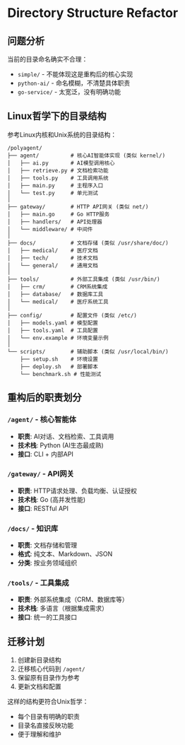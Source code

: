 # Directory Structure Refactor

## 问题分析
当前的目录命名确实不合理：
- `simple/` - 不能体现这是重构后的核心实现
- `python-ai/` - 命名模糊，不清楚具体职责
- `go-service/` - 太宽泛，没有明确功能

## Linux哲学下的目录结构

参考Linux内核和Unix系统的目录结构：

```
/polyagent/
├── agent/          # 核心AI智能体实现 (类似 kernel/)
│   ├── ai.py       # AI模型调用核心
│   ├── retrieve.py # 文档检索功能  
│   ├── tools.py    # 工具调用系统
│   ├── main.py     # 主程序入口
│   └── test.py     # 单元测试
│
├── gateway/        # HTTP API网关 (类似 net/)
│   ├── main.go     # Go HTTP服务
│   ├── handlers/   # API处理器
│   └── middleware/ # 中间件
│
├── docs/           # 文档存储 (类似 /usr/share/doc/)
│   ├── medical/    # 医疗文档
│   ├── tech/       # 技术文档
│   └── general/    # 通用文档
│
├── tools/          # 外部工具集成 (类似 /usr/bin/)
│   ├── crm/        # CRM系统集成
│   ├── database/   # 数据库工具
│   └── medical/    # 医疗系统工具
│
├── config/         # 配置文件 (类似 /etc/)
│   ├── models.yaml # 模型配置
│   ├── tools.yaml  # 工具配置
│   └── env.example # 环境变量示例
│
└── scripts/        # 辅助脚本 (类似 /usr/local/bin/)
    ├── setup.sh    # 环境设置
    ├── deploy.sh   # 部署脚本
    └── benchmark.sh # 性能测试
```

## 重构后的职责划分

### `/agent/` - 核心智能体
- **职责**: AI对话、文档检索、工具调用
- **技术栈**: Python (AI生态最成熟)
- **接口**: CLI + 内部API

### `/gateway/` - API网关
- **职责**: HTTP请求处理、负载均衡、认证授权
- **技术栈**: Go (高并发性能)
- **接口**: RESTful API

### `/docs/` - 知识库
- **职责**: 文档存储和管理
- **格式**: 纯文本、Markdown、JSON
- **分类**: 按业务领域组织

### `/tools/` - 工具集成
- **职责**: 外部系统集成（CRM、数据库等）
- **技术栈**: 多语言（根据集成需求）
- **接口**: 统一的工具接口

## 迁移计划

1. 创建新目录结构
2. 迁移核心代码到 `/agent/`
3. 保留原有目录作为参考
4. 更新文档和配置

这样的结构更符合Unix哲学：
- 每个目录有明确的职责
- 目录名直接反映功能
- 便于理解和维护